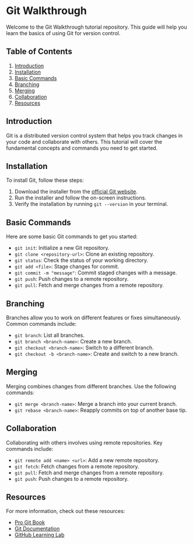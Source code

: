 # Git Walkthrough

Welcome to the Git Walkthrough tutorial repository. This guide will help you learn the basics of using Git for version control.

## Table of Contents
1. [Introduction](#introduction)
2. [Installation](#installation)
3. [Basic Commands](#basic-commands)
4. [Branching](#branching)
5. [Merging](#merging)
6. [Collaboration](#collaboration)
7. [Resources](#resources)

## Introduction
Git is a distributed version control system that helps you track changes in your code and collaborate with others. This tutorial will cover the fundamental concepts and commands you need to get started.

## Installation
To install Git, follow these steps:
1. Download the installer from the [official Git website](https://git-scm.com/downloads).
2. Run the installer and follow the on-screen instructions.
3. Verify the installation by running `git --version` in your terminal.

## Basic Commands
Here are some basic Git commands to get you started:

- `git init`: Initialize a new Git repository.
- `git clone <repository-url>`: Clone an existing repository.
- `git status`: Check the status of your working directory.
- `git add <file>`: Stage changes for commit.
- `git commit -m "message"`: Commit staged changes with a message.
- `git push`: Push changes to a remote repository.
- `git pull`: Fetch and merge changes from a remote repository.

## Branching
Branches allow you to work on different features or fixes simultaneously. Common commands include:

- `git branch`: List all branches.
- `git branch <branch-name>`: Create a new branch.
- `git checkout <branch-name>`: Switch to a different branch.
- `git checkout -b <branch-name>`: Create and switch to a new branch.

## Merging
Merging combines changes from different branches. Use the following commands:

- `git merge <branch-name>`: Merge a branch into your current branch.
- `git rebase <branch-name>`: Reapply commits on top of another base tip.

## Collaboration
Collaborating with others involves using remote repositories. Key commands include:

- `git remote add <name> <url>`: Add a new remote repository.
- `git fetch`: Fetch changes from a remote repository.
- `git pull`: Fetch and merge changes from a remote repository.
- `git push`: Push changes to a remote repository.

## Resources
For more information, check out these resources:
- [Pro Git Book](https://git-scm.com/book/en/v2)
- [Git Documentation](https://git-scm.com/doc)
- [GitHub Learning Lab](https://lab.github.com/)